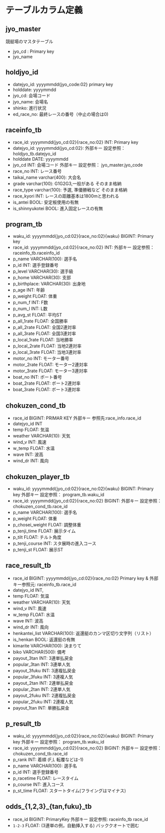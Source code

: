 # テーブルカラム定義

## jyo_master

競艇場のマスタテーブル

- jyo_cd : Primary key
- jyo_name

## holdjyo_id

- datejyo_id: yyyymmdd{jyo_code:02} primary key
- holddate: yyyymmdd
- jyo_cd: 会場コード
- jyo_name: 会場名
- shinko: 進行状況
- ed_race_no: 最終レースの番号（中止の場合は0)

## raceinfo_tb

- race_id: yyyymmdd{jyo_cd:02}{race_no:02} INT: Primary key
- datejyo_id: yyyymmdd{jyo_cd:02}: 外部キー 設定参照： holdjyo_tb.datejyo_id
- holddate DATE: yyyymmdd
- jyo_cd INT: 会場コード 外部キー 設定参照： jyo_master.jyo_code
- race_no INT: レース番号
- taikai_name varchar(400): 大会名
- grade varchar(100): G1G2G3,一般がある そのまま格納
- race_type varchar(100): 予選, 準優勝戦など そのまま格納
- race_kyori INT: レースの距離基本は1800mと思われる
- is_antei BOOL: 安定板使用の有無
- is_shinnyukotei BOOL: 進入固定レースの有無

## program_tb

- waku_id: yyyymmdd{jyo_cd:02}{race_no:02}{waku} BIGINT: Primary key
- race_id: yyyymmdd{jyo_cd:02}{race_no:02} INT: 外部キー 設定参照： raceinfo_tb.raceinfo_id
- p_name VARCHAR(100): 選手名
- p_id INT: 選手登録番号
- p_level VARCHAR(30): 選手級
- p_home VARCHAR(30): 支部
- p_birthplace: VARCHAR(30): 出身地
- p_age INT: 年齢
- p_weight FLOAT: 体重
- p_num_f INT: F数
- p_num_l INT: L数
- p_avg_st FLOAT: 平均ST
- p_all_1rate FLOAT: 全国勝率
- p_all_2rate FLOAT: 全国2連対率
- p_all_3rate FLOAT: 全国3連対率
- p_local_1rate FLOAT: 当地勝率
- p_local_2rate FLOAT: 当地2連対率
- p_local_3rate FLOAT: 当地3連対率
- motor_no INT: モーター番号
- motor_2rate FLOAT: モーター2連対率
- motor_3rate FLOAT: モーター3連対率
- boat_no INT: ボート番号
- boat_2rate FLOAT: ボート2連対率
- boat_3rate FLOAT: ボート3連対率

## chokuzen_cond_tb

- race_id BIGINT: PRIMAR KEY 外部キー 参照先:race_info.race_id
- datejyo_id INT
- temp FLOAT: 気温
- weather VARCHAR(10): 天気
- wind_v INT: 風速
- w_temp FLOAT: 水温
- wave INT: 波高
- wind_dr INT: 風向

## chokuzen_player_tb

- waku_id: yyyymmdd{jyo_cd:02}{race_no:02}{waku} BIGINT: Primary key
    外部キー 設定参照： program_tb.waku_id
- race_id: yyyymmdd{jyo_cd:02}{race_no:02} BIGINT:
    外部キー 設定参照： chokuzen_cond_tb.race_id
- p_name VARCHAR(100): 選手名
- p_weight FLOAT: 体重
- p_chosei_weight FLOAT: 調整体重
- p_tenji_time FLOAT: 展示タイム
- p_tilt FLOAT: チルト角度
- p_tenji_course INT: スタ展時の進入コース
- p_tenji_st FLOAT: 展示ST

## race_result_tb

- race_id BIGINT: yyyymmdd{jyo_cd:02}{race_no:02}
    Primary key & 外部キー参照元: raceinfo_tb.race_id
- datejyo_id INT,
- temp FLOAT: 気温
- weather VARCHAR(10): 天気
- wind_v INT: 風速
- w_temp FLOAT: 水温
- wave INT: 波高
- wind_dr INT: 風向
- henkantei_list VARCHAR(100): 返還艇のカンマ区切り文字列（リスト）
- is_henkan BOOL: 返還挺の有無
- kimarite VARCHAR(100): 決まりて
- biko VARCHAR(500): 備考
- payout_3tan INT: 3連単払戻金
- popular_3tan INT: 3連単人気
- payout_3fuku INT: 3連複払戻金
- popular_3fuku INT: 3連複人気
- payout_2tan INT: 2連単払戻金
- popular_2tan INT: 2連単人気
- payout_2fuku INT: 2連複払戻金
- popular_2fuku INT: 2連複人気
- payout_1tan INT: 単勝払戻金

## p_result_tb

- waku_id: yyyymmdd{jyo_cd:02}{race_no:02}{waku} BIGINT: Primary key
    外部キー 設定参照： program_tb.waku_id
- race_id: yyyymmdd{jyo_cd:02}{race_no:02} BIGINT:
    外部キー 設定参照： chokuzen_cond_tb.race_id
- p_rank INT: 着順 (F,L 転覆などは-1)
- p_name VARCHAR(100): 選手名
- p_id INT: 選手登録番号
- p_racetime FLOAT: レースタイム
- p_course INT: 進入コース
- p_st_time FLOAT: スタートタイム(フライングはマイナス)

## odds_{1,2,3}_{tan,fuku}_tb

- race_id BIGINT: PrimaryKey
    外部キー 設定参照: raceinfo_tb race_id
- `1-2-3` FLOAT: (3連単の例，自動挿入する)
  バッククオートで囲む
